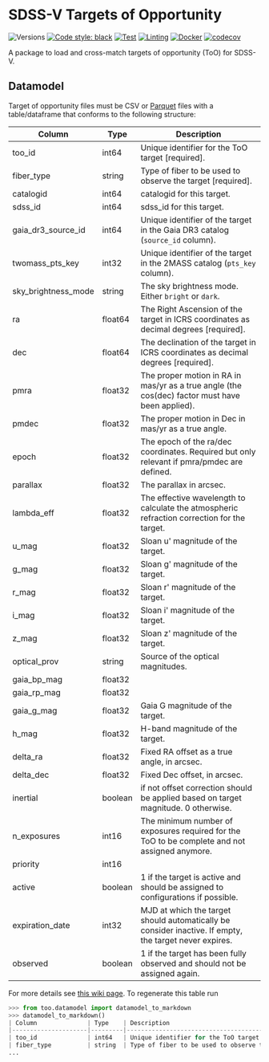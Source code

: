 # SDSS-V Targets of Opportunity

![Versions](https://img.shields.io/badge/python->=3.12-blue)
[![Code style: black](https://img.shields.io/badge/code%20style-black-000000.svg)](https://github.com/psf/black)
[![Test](https://github.com/sdss/too/actions/workflows/test.yml/badge.svg)](https://github.com/sdss/too/actions/workflows/test.yml)
[![Linting](https://github.com/sdss/too/actions/workflows/lint.yml/badge.svg)](https://github.com/sdss/too/actions/workflows/lint.yml)
[![Docker](https://github.com/sdss/too/actions/workflows/docker.yml/badge.svg)](https://github.com/sdss/too/actions/workflows/docker.yml)
[![codecov](https://codecov.io/gh/sdss/too/graph/badge.svg?token=2ZLPYszyLs)](https://codecov.io/gh/sdss/too)

A package to load and cross-match targets of opportunity (ToO) for SDSS-V.

## Datamodel

Target of opportunity files must be CSV or [Parquet](https://parquet.apache.org) files with a table/dataframe that conforms to the following structure:

| Column              | Type    | Description                                                                                            |
|---------------------|---------|--------------------------------------------------------------------------------------------------------|
| too_id              | int64   | Unique identifier for the ToO target [required].                                                       |
| fiber_type          | string  | Type of fiber to be used to observe the target [required].                                             |
| catalogid           | int64   | catalogid for this target.                                                                             |
| sdss_id             | int64   | sdss_id for this target.                                                                               |
| gaia_dr3_source_id  | int64   | Unique identifier of the target in the Gaia DR3 catalog (`source_id` column).                         |
| twomass_pts_key     | int32   | Unique identifier of the target in the 2MASS catalog (`pts_key` column).                               |
| sky_brightness_mode | string  | The sky brightness mode. Either `bright` or `dark`.                                                    |
| ra                  | float64 | The Right Ascension of the target in ICRS coordinates as decimal degrees [required].                   |
| dec                 | float64 | The declination of the target in ICRS coordinates as decimal degrees [required].                       |
| pmra                | float32 | The proper motion in RA in mas/yr as a true angle (the cos(dec) factor must have been applied).        |
| pmdec               | float32 | The proper motion in Dec in mas/yr as a true angle.                                                    |
| epoch               | float32 | The epoch of the ra/dec coordinates. Required but only relevant if pmra/pmdec are defined.             |
| parallax            | float32 | The parallax in arcsec.                                                                                |
| lambda_eff          | float32 | The effective wavelength to calculate the atmospheric refraction correction for the target.            |
| u_mag               | float32 | Sloan u' magnitude of the target.                                                                      |
| g_mag               | float32 | Sloan g' magnitude of the target.                                                                      |
| r_mag               | float32 | Sloan r' magnitude of the target.                                                                      |
| i_mag               | float32 | Sloan i' magnitude of the target.                                                                      |
| z_mag               | float32 | Sloan z' magnitude of the target.                                                                      |
| optical_prov        | string  | Source of the optical magnitudes.                                                                      |
| gaia_bp_mag         | float32 |                                                                                                        |
| gaia_rp_mag         | float32 |                                                                                                        |
| gaia_g_mag          | float32 | Gaia G magnitude of the target.                                                                        |
| h_mag               | float32 | H-band magnitude of the target.                                                                        |
| delta_ra            | float32 | Fixed RA offset as a true angle, in arcsec.                                                            |
| delta_dec           | float32 | Fixed Dec offset, in arcsec.                                                                           |
| inertial            | boolean |  if not offset correction should be applied based on target magnitude. 0 otherwise.                    |
| n_exposures         | int16   | The minimum number of exposures required for the ToO to be complete and not assigned anymore.          |
| priority            | int16   |                                                                                                        |
| active              | boolean | 1 if the target is active and should be assigned to configurations if possible.                        |
| expiration_date     | int32   | MJD at which the target should automatically be consider inactive. If empty, the target never expires. |
| observed            | boolean | 1 if the target has been fully observed and should not be assigned again.                              |

For more details see [this wiki page](https://wiki.sdss.org/display/OPS/Implementation+Targets+of+Opportunity). To regenerate this table run

```python
>>> from too.datamodel import datamodel_to_markdown
>>> datamodel_to_markdown()
| Column              | Type    | Description                                                                                            |
|---------------------|---------|--------------------------------------------------------------------------------------------------------|
| too_id              | int64   | Unique identifier for the ToO target [required].                                                       |
| fiber_type          | string  | Type of fiber to be used to observe the target [required].                                             |
...
```
